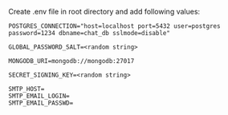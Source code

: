 Create .env file in root directory and add following values:
```dotenv
POSTGRES_CONNECTION="host=localhost port=5432 user=postgres password=1234 dbname=chat_db sslmode=disable"

GLOBAL_PASSWORD_SALT=<random string>

MONGODB_URI=mongodb://mongodb:27017

SECRET_SIGNING_KEY=<random string>

SMTP_HOST=
SMTP_EMAIL_LOGIN=
SMTP_EMAIL_PASSWD=

```
